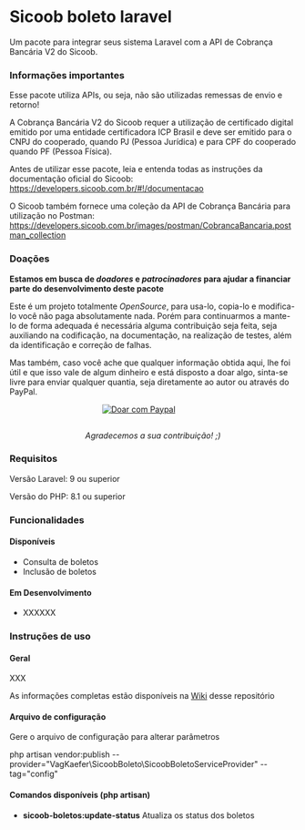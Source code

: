 # Sicoob boleto laravel

Um pacote para integrar seus sistema Laravel com a API de Cobrança Bancária V2 do Sicoob.

### Informações importantes ###

Esse pacote utiliza APIs, ou seja, não são utilizadas remessas de envio e retorno!

A Cobrança Bancária V2 do Sicoob requer a utilização de certificado digital emitido por uma entidade certificadora ICP Brasil e deve ser emitido para o CNPJ do cooperado, quando PJ (Pessoa Jurídica) e para CPF do cooperado quando PF (Pessoa Física).

Antes de utilizar esse pacote, leia e entenda todas as instruções da documentação oficial do Sicoob: https://developers.sicoob.com.br/#!/documentacao 

O Sicoob também fornece uma coleção da API de Cobrança Bancária para utilização no Postman: https://developers.sicoob.com.br/images/postman/CobrancaBancaria.postman_collection 

### Doações ###

**Estamos em busca de *doadores* e *patrocinadores* para ajudar a financiar parte do desenvolvimento deste pacote** 

Este é um projeto totalmente *OpenSource*, para usa-lo, copia-lo e modifica-lo você não paga absolutamente nada. Porém para continuarmos a mante-lo de forma adequada é necessária alguma contribuição seja feita, seja auxiliando na codificação, na documentação, na realização de testes, além da identificação e correção de falhas.

Mas também, caso você ache que qualquer informação obtida aqui, lhe foi útil e que isso vale de algum dinheiro e está disposto a doar algo, sinta-se livre para enviar qualquer quantia, seja diretamente ao autor ou através do PayPal.

<div align="center">

 <!-- empty table header -->
 <a style="margin-right:50px" target="_blank" href="https://www.paypal.com/donate/?hosted_button_id=KJTYG92HKWMF2">
 <img style="margin-bottom:15px;"  alt="Doar com Paypal" src="https://www.paypalobjects.com/pt_BR/BR/i/btn/btn_donateCC_LG.gif"/>
 </a>

*Agradecemos a sua contribuição! ;)*
</div>


### Requisitos ###

Versão Laravel: 9 ou superior

Versão do PHP: 8.1 ou superior

### Funcionalidades ###

#### Disponíveis ####

- Consulta de boletos
- Inclusão de boletos

#### Em Desenvolvimento ####

- XXXXXX

### Instruções de uso ###

#### Geral ####

XXX

As informações completas estão disponíveis na [Wiki](https://github.com/vagkaefer/sicoob-boleto-laravel/wiki) desse repositório

#### Arquivo de configuração #### 

Gere o arquivo de configuração para alterar parâmetros

php artisan vendor:publish --provider="VagKaefer\SicoobBoleto\SicoobBoletoServiceProvider" --tag="config"

#### Comandos disponíveis (php artisan) #### 

- **sicoob-boletos:update-status**  Atualiza os status dos boletos